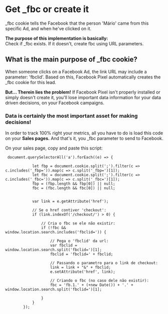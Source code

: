 # Get _fbc or create it
_fbc cookie tells the Facebook that the person 'Mário' came from this specific Ad, and when he've clicked on it.

**The purpose of this implementation is basically:**<br>
Check if _fbc exists. If it doesn't, create fbc using URL parameters.

## What is the main purpose of _fbc cookie?
When someone clicks on a Facebook Ad, the link URL may include a parameter: 'fbclid'.
Based on this, Facebook Pixel automatically creates the _fbc cookie for this lead.

**But... Therein lies the problem!**
If Facebook Pixel isn't properly installed or simply doesn't create it, you'll lose important data information for your data driven decisions, on your Facebook campaigns.

### Data is certainly the most important asset for making decisions!
In order to track 100% right your metrics, all you have to do is load this code on your **Sales pages.**
And that's it, you _fbc parameter to send to Facebook.

On your sales page, copy and paste this script:
```
 document.querySelectorAll('a').forEach((e) => {

            let fbp = document.cookie.split(';').filter(c => c.includes('_fbp=')).map(c => c.split('_fbp=')[1]);
            let fbc = document.cookie.split(';').filter(c => c.includes('_fbc=')).map(c => c.split('_fbc=')[1]);
            fbp = (fbp.length && fbp[0]) || null;
            fbc = (fbc.length && fbc[0]) || null;


            var link = e.getAttribute('href');

            // Se o href contiver 'checkout':
            if (link.indexOf('/checkout/') > 0) {

                // Cria o fbc se ele não existir:
                if (!fbc && window.location.search.includes('fbclid=')) {

                    // Pega o 'fbclid' da url:
                    var fbclid = window.location.search.split('fbclid=')[1];
                    fbclid = 'fbclid=' + fbclid;

                    // Passando o parametro para o link de checkout:
                    link = link + "&" + fbclid;
                    e.setAttribute('href', link);

                    // Criando o fbc (no caso dele não existir):
                    fbc = 'fb.1.' + (+new Date()) + '.' + window.location.search.split('fbclid=')[1];

                }
            }
        });
```
